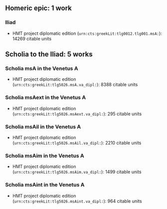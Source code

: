 ## Homeric epic: 1 work

### Iliad

-   HMT project diplomatic edition (`urn:cts:greekLit:tlg0012.tlg001.msA:`):  14269 citable units




## Scholia to the Iliad: 5 works

### Scholia msA in the Venetus A

-   HMT project diplomatic edition (`urn:cts:greekLit:tlg5026.msA.va_dipl:`):  8388 citable units


### Scholia msAext in the Venetus A

-   HMT project diplomatic edition (`urn:cts:greekLit:tlg5026.msAext.va_dipl:`):  295 citable units


### Scholia msAil in the Venetus A

-   HMT project diplomatic edition (`urn:cts:greekLit:tlg5026.msAil.va_dipl:`):  2210 citable units


### Scholia msAim in the Venetus A

-   HMT project diplomatic edition (`urn:cts:greekLit:tlg5026.msAim.va_dipl:`):  1499 citable units


### Scholia msAint in the Venetus A

-   HMT project diplomatic edition (`urn:cts:greekLit:tlg5026.msAint.va_dipl:`):  964 citable units



